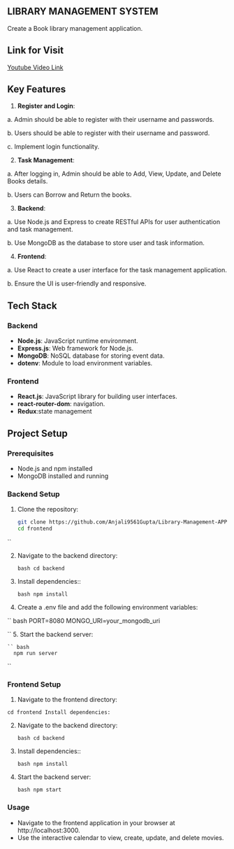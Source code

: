 ## LIBRARY MANAGEMENT SYSTEM  

Create a Book library management application.


## Link for Visit


[Youtube Video Link]()

## Key Features

1. **Register and Login**:
 
  a. Admin should be able to register with their username and passwords.
  
  b. Users should be able to register with their username and password.
  
  c. Implement login functionality.

2. **Task Management**:
   
  a. After logging in, Admin should be able to Add, View, Update, and Delete Books details.
  
  b. Users can Borrow and Return the books.

3. **Backend**:

  a. Use Node.js and Express to create RESTful APIs for user authentication and task management.

  b. Use MongoDB as the database to store user and task information.

4. **Frontend**:

  a. Use React to create a user interface for the task management application.

  b. Ensure the UI is user-friendly and responsive.




## Tech Stack

### Backend

- **Node.js**: JavaScript runtime environment.
- **Express.js**: Web framework for Node.js.
- **MongoDB**: NoSQL database for storing event data.
- **dotenv**: Module to load environment variables.

### Frontend

- **React.js**: JavaScript library for building user interfaces.
- **react-router-dom**: navigation.
- **Redux**:state management

## Project Setup

### Prerequisites

- Node.js and npm installed
- MongoDB installed and running

### Backend Setup

1. Clone the repository:

   ``` bash
   git clone https://github.com/Anjali9561Gupta/Library-Management-APP.git
   cd frontend
  ``
  
2. Navigate to the backend directory:
   
   `` bash
      cd backend
   ``

3. Install dependencies::
   
   `` bash
      npm install
   ``
   
4. Create a .env file and add the following environment variables:
   
  `` bash
      PORT=8080
      MONGO_URI=your_mongodb_uri
      
   ``
5. Start the backend server:

    `` bash
      npm run server
   ``
   
### Frontend Setup

1. Navigate to the frontend directory:
   
  ``
  cd frontend
  Install dependencies:
  ``

2. Navigate to the backend directory:
   
   `` bash
      cd backend
   ``
   
3. Install dependencies::
   
   `` bash
      npm install
   ``

4. Start the backend server:
   
    `` bash
      npm start
   ``



### Usage
- Navigate to the frontend application in your browser at http://localhost:3000.
- Use the interactive calendar to view, create, update, and delete movies.


